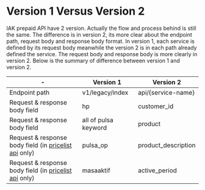 # Version 1 Versus Version 2

IAK prepaid API have 2 version. Actually the flow and process behind is still the same. The difference is in version 2, its more clear about the endpoint path, request body and response body format. In version 1, each service is defined by its request body meanwhile the version 2 is in each path already defined the service. The request body and response body is more clearly in version 2. Below is the summary of difference between version 1 and version 2.

 | - |Version 1 | Version 2 |
 ---------|---------|----------
  Endpoint path | v1/legacy/index | api/{service-name}
 Request & response body field | hp | customer_id
 Request & response body field | all of pulsa keyword | product
 Request & response body field (in [pricelist api](./price-list.md) only) | pulsa_op | product_description
 Request & response body field (in [pricelist api](./price-list.md) only) | masaaktif | active_period
